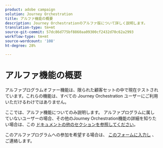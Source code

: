 ```yaml
---
product: adobe campaign
solution: Journey Orchestration
title: アルファ機能の概要
description: Journey Orchestrationのアルファ版について詳しく説明します。
translation-type: tm+mt
source-git-commit: 57dc86d775bf8860aa09300cf2432d70c62a2993
workflow-type: tm+mt
source-wordcount: '108'
ht-degree: 28%

---
```



# アルファ機能の概要

アルファプログラムオファー機能は、限られた顧客セットの中で現在テストされています。これらの機能は、すべての Journey Orchestration ユーザーにご利用いただけるわけではありません。

ここでは、アルファ機能についてのみ説明します。 アルファプログラムに属していないユーザーの場合、その他のJourney Orchestration機能の詳細を知りたい場合は、この [ドキュメントの他のセクションを参照してください](../../journey-orchestration-home.md)。

このアルファプログラムへの参加を希望する場合は、 [このフォームに入力し](https://forms.office.com/Pages/ResponsePage.aspx?id=Wht7-jR7h0OUrtLBeN7O4RuhNDklrkhHrsBisppjRThURDJTTUxWSTBJQU1OSTBTVjMwUDRIQURDNS4u) 、ご連絡します。


